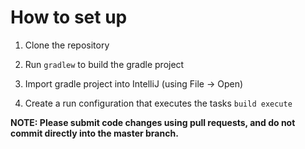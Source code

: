 # How to set up

1. Clone the repository

2. Run `gradlew` to build the gradle project

3. Import gradle project into IntelliJ (using File -> Open)

4. Create a run configuration that executes the tasks `build execute`

   

**NOTE: Please submit code changes using pull requests, and do not commit directly into the master branch.**